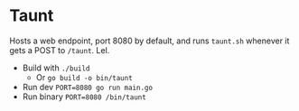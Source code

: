 # Taunt

Hosts a web endpoint, port 8080 by default, and runs `taunt.sh` whenever it gets a POST to `/taunt`. Lel.

- Build with `./build`
    - Or `go build -o bin/taunt`
- Run dev `PORT=8080 go run main.go`
- Run binary `PORT=8080 /bin/taunt`
